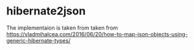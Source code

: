 # hibernate2json  

The implementaion is taken from taken from https://vladmihalcea.com/2016/06/20/how-to-map-json-objects-using-generic-hibernate-types/
